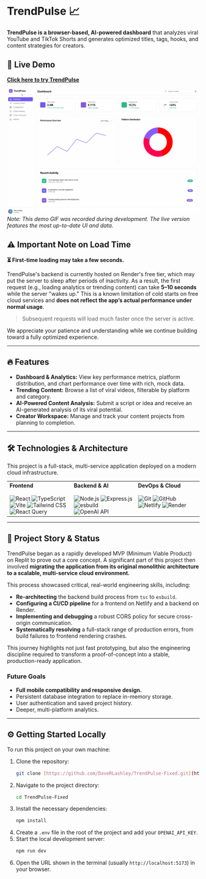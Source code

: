 # TrendPulse 📈

**TrendPulse is a browser-based, AI-powered dashboard** that analyzes viral YouTube and TikTok Shorts and generates optimized titles, tags, hooks, and content strategies for creators.

## 🚀 Live Demo

**[Click here to try TrendPulse](https://trendpulse-fixed.netlify.app/)**

![TrendPulse App Demo](./assets/demo.gif)
*Note: This demo GIF was recorded during development. The live version features the most up-to-date UI and data.*

## ⚠️ Important Note on Load Time

**⏳ First-time loading may take a few seconds.**

TrendPulse's backend is currently hosted on Render's free tier, which may put the server to sleep after periods of inactivity. As a result, the first request (e.g., loading analytics or trending content) can take **5–10 seconds** while the server "wakes up." This is a known limitation of cold starts on free cloud services and **does not reflect the app’s actual performance under normal usage**.

> Subsequent requests will load much faster once the server is active.

We appreciate your patience and understanding while we continue building toward a fully optimized experience.

---

## 🔥 Features
- **Dashboard & Analytics:** View key performance metrics, platform distribution, and chart performance over time with rich, mock data.
- **Trending Content:** Browse a list of viral videos, filterable by platform and category.
- **AI-Powered Content Analysis:** Submit a script or idea and receive an AI-generated analysis of its viral potential.
- **Creator Workspace:** Manage and track your content projects from planning to completion.

---

## 🛠️ Technologies & Architecture

This project is a full-stack, multi-service application deployed on a modern cloud infrastructure.

<table>
  <tr>
    <td valign="top" width="33%">
      <strong>Frontend</strong>
      <br/><br/>
      <img src="https://img.shields.io/badge/React-20232A?style=for-the-badge&logo=react&logoColor=61DAFB" alt="React"/>
      <img src="https://img.shields.io/badge/TypeScript-007ACC?style=for-the-badge&logo=typescript&logoColor=white" alt="TypeScript"/>
      <img src="https://img.shields.io/badge/Vite-646CFF?style=for-the-badge&logo=vite&logoColor=white" alt="Vite"/>
      <img src="https://img.shields.io/badge/Tailwind_CSS-38B2AC?style=for-the-badge&logo=tailwind-css&logoColor=white" alt="Tailwind CSS"/>
      <img src="https://img.shields.io/badge/React_Query-FF4154?style=for-the-badge&logo=react-query&logoColor=white" alt="React Query"/>
    </td>
    <td valign="top" width="33%">
      <strong>Backend & AI</strong>
      <br/><br/>
      <img src="https://img.shields.io/badge/Node.js-339933?style=for-the-badge&logo=nodedotjs&logoColor=white" alt="Node.js"/>
      <img src="https://img.shields.io/badge/Express.js-000000?style=for-the-badge&logo=express&logoColor=white" alt="Express.js"/>
      <img src="https://img.shields.io/badge/esbuild-FFCF00?style=for-the-badge&logo=esbuild&logoColor=black" alt="esbuild"/>
      <img src="https://img.shields.io/badge/OpenAI-412991?style=for-the-badge&logo=openai&logoColor=white" alt="OpenAI API"/>
    </td>
    <td valign="top" width="33%">
      <strong>DevOps & Cloud</strong>
      <br/><br/>
      <img src="https://img.shields.io/badge/Git-F05032?style=for-the-badge&logo=git&logoColor=white" alt="Git"/>
      <img src="https://img.shields.io/badge/GitHub-181717?style=for-the-badge&logo=github&logoColor=white" alt="GitHub"/>
      <img src="https://img.shields.io/badge/Netlify-00C7B7?style=for-the-badge&logo=netlify&logoColor=white" alt="Netlify"/>
      <img src="https://img.shields.io/badge/Render-46E3B7?style=for-the-badge&logo=render&logoColor=white" alt="Render"/>
    </td>
  </tr>
</table>

---

## 🚧 Project Story & Status

TrendPulse began as a rapidly developed MVP (Minimum Viable Product) on Replit to prove out a core concept. A significant part of this project then involved **migrating the application from its original monolithic architecture to a scalable, multi-service cloud environment.**

This process showcased critical, real-world engineering skills, including:
- **Re-architecting** the backend build process from `tsc` to `esbuild`.
- **Configuring a CI/CD pipeline** for a frontend on Netlify and a backend on Render.
- **Implementing and debugging** a robust CORS policy for secure cross-origin communication.
- **Systematically resolving** a full-stack range of production errors, from build failures to frontend rendering crashes.

This journey highlights not just fast prototyping, but also the engineering discipline required to transform a proof-of-concept into a stable, production-ready application.

### Future Goals
- **Full mobile compatibility and responsive design.**
- Persistent database integration to replace in-memory storage.
- User authentication and saved project history.
- Deeper, multi-platform analytics.

---

## ⚙️ Getting Started Locally

To run this project on your own machine:

1.  Clone the repository:
    ```bash
    git clone [https://github.com/DaveRLashley/TrendPulse-Fixed.git](https://github.com/DaveRLashley/TrendPulse-Fixed.git)
    ```
2.  Navigate to the project directory:
    ```bash
    cd TrendPulse-Fixed
    ```
3.  Install the necessary dependencies:
    ```bash
    npm install
    ```
4.  Create a `.env` file in the root of the project and add your `OPENAI_API_KEY`.
5.  Start the local development server:
    ```bash
    npm run dev
    ```
6.  Open the URL shown in the terminal (usually `http://localhost:5173`) in your browser.
